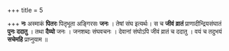 +++
title = 5

+++
**नः** अस्माकं **पितरः** पितृभूता अङ्गिरसः **जनः** । तेषां संघ इत्यर्थः। स च **जीवं** **व्रातं** प्राणादीन्द्रियसंघातं **पुनः** **ददातु** । तथा **दैव्यो** जनः । जनशब्दः संघवचनः । देवानां संघोऽपि जीवं व्रातं च ददातु । वयं च तदुभयं **सचेमहि** प्राप्नुयाम ॥